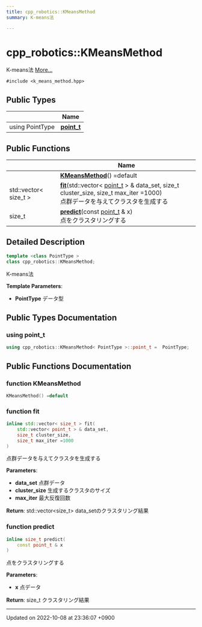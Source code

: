 ```yaml
---
title: cpp_robotics::KMeansMethod
summary: K-means法 

---
```


# cpp_robotics::KMeansMethod



K-means法  [More...](#detailed-description)


`#include <k_means_method.hpp>`

## Public Types

|                | Name           |
| -------------- | -------------- |
| using PointType | **[point_t](/cpp_robotics/doxybook/Classes/classcpp__robotics_1_1KMeansMethod/#using-point-t)**  |

## Public Functions

|                | Name           |
| -------------- | -------------- |
| | **[KMeansMethod](/cpp_robotics/doxybook/Classes/classcpp__robotics_1_1KMeansMethod/#function-kmeansmethod)**() =default |
| std::vector< size_t > | **[fit](/cpp_robotics/doxybook/Classes/classcpp__robotics_1_1KMeansMethod/#function-fit)**(std::vector< [point_t](/cpp_robotics/doxybook/Classes/classcpp__robotics_1_1KMeansMethod/#using-point-t) > & data_set, size_t cluster_size, size_t max_iter =1000)<br>点群データを与えてクラスタを生成する  |
| size_t | **[predict](/cpp_robotics/doxybook/Classes/classcpp__robotics_1_1KMeansMethod/#function-predict)**(const [point_t](/cpp_robotics/doxybook/Classes/classcpp__robotics_1_1KMeansMethod/#using-point-t) & x)<br>点をクラスタリングする  |

## Detailed Description

```cpp
template <class PointType >
class cpp_robotics::KMeansMethod;
```

K-means法 

**Template Parameters**: 

  * **PointType** データ型 

## Public Types Documentation

### using point_t

```cpp
using cpp_robotics::KMeansMethod< PointType >::point_t =  PointType;
```


## Public Functions Documentation

### function KMeansMethod

```cpp
KMeansMethod() =default
```


### function fit

```cpp
inline std::vector< size_t > fit(
    std::vector< point_t > & data_set,
    size_t cluster_size,
    size_t max_iter =1000
)
```

点群データを与えてクラスタを生成する 

**Parameters**: 

  * **data_set** 点群データ 
  * **cluster_size** 生成するクラスタのサイズ 
  * **max_iter** 最大反復回数 


**Return**: std::vector<size_t> data_setのクラスタリング結果 

### function predict

```cpp
inline size_t predict(
    const point_t & x
)
```

点をクラスタリングする 

**Parameters**: 

  * **x** 点データ 


**Return**: size_t クラスタリング結果 

-------------------------------

Updated on 2022-10-08 at 23:36:07 +0900